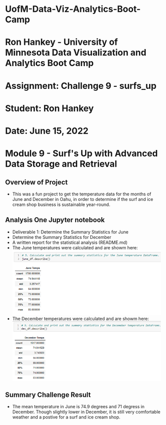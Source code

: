 # UofM-Data-Viz-Analytics-Boot-Camp
# Ron Hankey - University of Minnesota Data Visualization and Analytics Boot Camp
#                   Assignment: Challenge 9 - surfs_up
#                           Student: Ron Hankey
#                           Date: June 15, 2022

# Module 9 - Surf's Up with Advanced Data Storage and Retrieval

## Overview of Project
* This was a fun project to get the temperature data for the months of June and December in Oahu, in order to determine if the surf and ice cream shop business is sustainable year-round.

## Analysis One Jupyter notebook
* Deliverable 1: Determine the Summary Statistics for June
* Determine the Summary Statistics for December
* A written report for the statistical analysis (README.md)
* The June temperatures were calculated and are showm here: 
![June_temps](https://github.com/lykkelig/surfs_up/blob/main/June_Temps.png)
* The December temperatures were calculated and are showm here: 
![Dec_Temps](https://github.com/lykkelig/surfs_up/blob/main/Dec_Temps.png)

## Summary  Challenge Result
* The mean temperature in June is 74.9 degrees and 71 degress in December. Though slightly lower in December, it is still very comfortable weather and a postive for a surf and ice cream shop. 